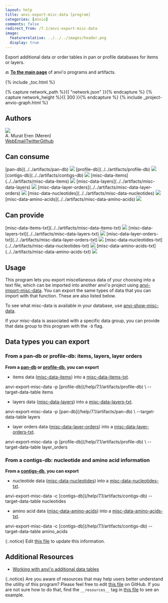 ```yaml
---
layout: help
title: anvi-export-misc-data [program]
categories: [anvio]
comments: false
redirect_from: /7.1/anvi-export-misc-data
image:
  featurerelative: ../../../images/header.png
  display: true
---
```


Export additional data or order tables in pan or profile databases for items or layers.

🔙 **[To the main page](../../)** of anvi'o programs and artifacts.


{% include _toc.html %}
<div id="svg" class="subnetwork"></div>
{% capture network_path %}{{ "network.json" }}{% endcapture %}
{% capture network_height %}{{ 300 }}{% endcapture %}
{% include _project-anvio-graph.html %}


## Authors

<div class="anvio-person"><div class="anvio-person-info"><div class="anvio-person-photo"><img class="anvio-person-photo-img" src="../../images/authors/meren.jpg" /></div><div class="anvio-person-info-box"><span class="anvio-person-name">A. Murat Eren (Meren)</span><div class="anvio-person-social-box"><a href="http://meren.org" class="person-social" target="_blank"><i class="fa fa-fw fa-home"></i>Web</a><a href="mailto:a.murat.eren@gmail.com" class="person-social" target="_blank"><i class="fa fa-fw fa-envelope-square"></i>Email</a><a href="http://twitter.com/merenbey" class="person-social" target="_blank"><i class="fa fa-fw fa-twitter-square"></i>Twitter</a><a href="http://github.com/meren" class="person-social" target="_blank"><i class="fa fa-fw fa-github"></i>Github</a></div></div></div></div>



## Can consume


<p style="text-align: left" markdown="1"><span class="artifact-r">[pan-db](../../artifacts/pan-db) <img src="../../images/icons/DB.png" class="artifact-icon-mini" /></span> <span class="artifact-r">[profile-db](../../artifacts/profile-db) <img src="../../images/icons/DB.png" class="artifact-icon-mini" /></span> <span class="artifact-r">[contigs-db](../../artifacts/contigs-db) <img src="../../images/icons/DB.png" class="artifact-icon-mini" /></span> <span class="artifact-r">[misc-data-items](../../artifacts/misc-data-items) <img src="../../images/icons/CONCEPT.png" class="artifact-icon-mini" /></span> <span class="artifact-r">[misc-data-layers](../../artifacts/misc-data-layers) <img src="../../images/icons/CONCEPT.png" class="artifact-icon-mini" /></span> <span class="artifact-r">[misc-data-layer-orders](../../artifacts/misc-data-layer-orders) <img src="../../images/icons/CONCEPT.png" class="artifact-icon-mini" /></span> <span class="artifact-r">[misc-data-nucleotides](../../artifacts/misc-data-nucleotides) <img src="../../images/icons/CONCEPT.png" class="artifact-icon-mini" /></span> <span class="artifact-r">[misc-data-amino-acids](../../artifacts/misc-data-amino-acids) <img src="../../images/icons/CONCEPT.png" class="artifact-icon-mini" /></span></p>


## Can provide


<p style="text-align: left" markdown="1"><span class="artifact-p">[misc-data-items-txt](../../artifacts/misc-data-items-txt) <img src="../../images/icons/TXT.png" class="artifact-icon-mini" /></span> <span class="artifact-p">[misc-data-layers-txt](../../artifacts/misc-data-layers-txt) <img src="../../images/icons/TXT.png" class="artifact-icon-mini" /></span> <span class="artifact-p">[misc-data-layer-orders-txt](../../artifacts/misc-data-layer-orders-txt) <img src="../../images/icons/TXT.png" class="artifact-icon-mini" /></span> <span class="artifact-p">[misc-data-nucleotides-txt](../../artifacts/misc-data-nucleotides-txt) <img src="../../images/icons/TXT.png" class="artifact-icon-mini" /></span> <span class="artifact-p">[misc-data-amino-acids-txt](../../artifacts/misc-data-amino-acids-txt) <img src="../../images/icons/TXT.png" class="artifact-icon-mini" /></span></p>


## Usage


This program lets you export miscellaneous data of your choosing into a text file, which can be imported into another anvi'o project using <span class="artifact-n">[anvi-import-misc-data](/help/7.1/programs/anvi-import-misc-data)</span>. You can export the same types of data that you can import with that function. These are also listed below.

To see what misc-data is available in your database, use <span class="artifact-n">[anvi-show-misc-data](/help/7.1/programs/anvi-show-misc-data)</span>. 

If your misc-data is associated with a specific data group, you can provide that data group to this program with the `-D` flag. 

## Data types you can export 

### From a pan-db or profile-db: items, layers, layer orders

**From a <span class="artifact-n">[pan-db](/help/7.1/artifacts/pan-db)</span> or <span class="artifact-n">[profile-db](/help/7.1/artifacts/profile-db)</span>, you can export**

- items data (<span class="artifact-n">[misc-data-items](/help/7.1/artifacts/misc-data-items)</span>) into a <span class="artifact-n">[misc-data-items-txt](/help/7.1/artifacts/misc-data-items-txt)</span>. 

<div class="codeblock" markdown="1">
anvi&#45;export&#45;misc&#45;data &#45;p <span class="artifact&#45;n">[profile&#45;db](/help/7.1/artifacts/profile&#45;db)</span> \
                      &#45;&#45;target&#45;data&#45;table items 
</div>

- layers data (<span class="artifact-n">[misc-data-layers](/help/7.1/artifacts/misc-data-layers)</span>) into a <span class="artifact-n">[misc-data-layers-txt](/help/7.1/artifacts/misc-data-layers-txt)</span>.  

<div class="codeblock" markdown="1">
anvi&#45;export&#45;misc&#45;data &#45;p <span class="artifact&#45;n">[pan&#45;db](/help/7.1/artifacts/pan&#45;db)</span> \
                      &#45;&#45;target&#45;data&#45;table layers 
</div>

- layer orders data (<span class="artifact-n">[misc-data-layer-orders](/help/7.1/artifacts/misc-data-layer-orders)</span>) into a <span class="artifact-n">[misc-data-layer-orders-txt](/help/7.1/artifacts/misc-data-layer-orders-txt)</span>. 

<div class="codeblock" markdown="1">
anvi&#45;export&#45;misc&#45;data &#45;p <span class="artifact&#45;n">[profile&#45;db](/help/7.1/artifacts/profile&#45;db)</span> \
                      &#45;&#45;target&#45;data&#45;table layer_orders 
</div>

### From a contigs-db: nucleotide and amino acid information

**From a <span class="artifact-n">[contigs-db](/help/7.1/artifacts/contigs-db)</span>, you can export**

- nucleotide data (<span class="artifact-n">[misc-data-nucleotides](/help/7.1/artifacts/misc-data-nucleotides)</span>) into a <span class="artifact-n">[misc-data-nucleotides-txt](/help/7.1/artifacts/misc-data-nucleotides-txt)</span>.

<div class="codeblock" markdown="1">
anvi&#45;export&#45;misc&#45;data &#45;c <span class="artifact&#45;n">[contigs&#45;db](/help/7.1/artifacts/contigs&#45;db)</span> 
                      &#45;&#45;target&#45;data&#45;table nucleotides
</div>

- amino acid data (<span class="artifact-n">[misc-data-amino-acids](/help/7.1/artifacts/misc-data-amino-acids)</span>) into a <span class="artifact-n">[misc-data-amino-acids-txt](/help/7.1/artifacts/misc-data-amino-acids-txt)</span>.

<div class="codeblock" markdown="1">
anvi&#45;export&#45;misc&#45;data &#45;c <span class="artifact&#45;n">[contigs&#45;db](/help/7.1/artifacts/contigs&#45;db)</span> 
                      &#45;&#45;target&#45;data&#45;table amino_acids
</div>


{:.notice}
Edit [this file](https://github.com/merenlab/anvio/tree/master/anvio/docs/programs/anvi-export-misc-data.md) to update this information.


## Additional Resources


* [Working with anvi&#x27;o additional data tables](http://merenlab.org/2017/12/11/additional-data-tables/#views-items-layers-orders-some-anvio-terminology)


{:.notice}
Are you aware of resources that may help users better understand the utility of this program? Please feel free to edit [this file](https://github.com/merenlab/anvio/tree/master/bin/anvi-export-misc-data) on GitHub. If you are not sure how to do that, find the `__resources__` tag in [this file](https://github.com/merenlab/anvio/blob/master/bin/anvi-interactive) to see an example.
